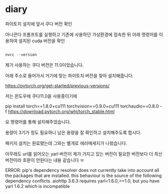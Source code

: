 # diary

파이토치 설치에 앞서 쿠다 버전 확인

아나콘다 프롬프트를 실행하고 기존에 사용하던 가상환경에 접속한 뒤 아래 명령어를 이용하여 설치된 cuda 버전을 확인

```python

nvcc --version

```

제가 사용하는 쿠다 버전은 11.0이었습니다. 

아래 주소로 들어가서 거기에 맞는 파이토치 버전을 찾아 설치해줍니다.

https://pytorch.org/get-started/previous-versions/

저는 윈도우에 쿠다11.0을 사용중이기에 

pip install torch==1.8.0+cu111 torchvision==0.9.0+cu111 torchaudio==0.8.0 -f https://download.pytorch.org/whl/torch_stable.html

요 명령어를 통해 설치해주었습니다.

용량이 3기가 정도 필요하니 남은 용량을 잘 확인하고 설치해주도록 합시다.

패키지 설치는 완료됐는데 그와는 별개로 에러메세지가 나왔습니다.

아무래도 url를 읽어오는 yarl 버전이 제가 가지고 있는 버전이 필요한 버전보다 더 최신 버전이라 호환이 안된다는 내용 같습니다 ㅠ 

ERROR: pip's dependency resolver does not currently take into account all the packages that are installed. 
this behaviour is the source of the following dependency conflicts.
aiohttp 3.6.3 requires yarl<1.6.0,>=1.0, but you have yarl 1.6.2 which is incompatible 
